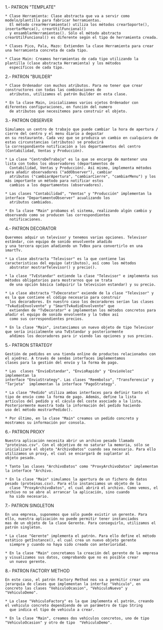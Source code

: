 1.- PATRON "TEMPLATE"

    * Clase Herramienta: Clase abstracta que va a servir como modelo/plantilla para fabricar herramientas. 
      El método crearHerramienta() utiliza los métodos crearSoporte(), insertarMarca(), crearUtilFuncional()
      y ensamblarHerramientas(). Sólo el método abstracto crearUtilFuncional() es diferente según el tipo de herramienta creada.

    * Clases Pico, Pala, Mazo: Extienden la clase Herramienta para crear una herramienta concreta de cada tipo.

    * Clase Main: Creamos herramientas de cada tipo utilizando la plantilla (clase abstracta Herramienta) y los métodos
      específicos de cada tipo.

2.- PATRON "BUILDER"

    * Clase Ordenador con muchos atributos. Para no tener que crear constructores con todas las combinaciones de
      atributos, utilizamos el patrón Builder en esta clase.

    * En la clase Main, inicializamos varios ojetos Ordenador con diferentes configuraciones, en función del numero
      de atributos que necesitemos para construir el objeto.

3.- PATRON OBSERVER

    Simulamos un centro de trabajo que puede cambiar la hora de apertura / cierre del centro y el menu diario a degustar
    en su restaurante. Cada vez que se produzca un cambio en cualquiera de estas circunstancias (atributos) se producirá 
    la correspondiente notificación a los departamentos del centro (Contabilidad, Ventas y Producción).

    * La clase "CentroDeTrabajo" es la que se encarga de mantener una lista con todos los observadores (departamentos de
      Contabilidad, Ventas y Producción). Así mismo, implementa métodos para añadir observadores ("addObserver"), cambiar
      atributos ("cambiarApertura", "cambiarCierre", "cambiarMenu") y los más importante un método para notificar estos
      cambios a los departamentos (observadores).

    * Las clases "Contabilidad", "Ventas" y "Producción" implementan la interface "DepartamentoObserver" acualizando los
      atributos cambiados.

    * En la clase "Main" probamos el sistema, realizando algún cambio y observando como se producen las correspondientes
      notificaciones.

4.- PATRON DECORATOR

    Queremos adquir un televisor y tenemos varias opciones. Televisor estándar, con equipo de sonido envolvente añadido
    y una tercera opcion añadiendo un TvBox para convertirlo en una smartTv.

    * La clase abstracta "Televisor" es la que contiene las caracteristicas del equipo (atributos), así como los métodos
      abstrator mostrarTelevisor() y precio().

    * la clase "TvEstandar" extiende la clase "Televisor" e implementa sus métodos obligatorios para mostrarnos que se trata
      de una opción básica (adquirir la television estandar) y su precio.

    * La clase abstracta "TvDecorator" exiende de la clase "Televisor" y es la que contiene el código necesario para construir
      los decoradores. En nuestro caso los decoradores serían las clases "TvAudioEnvolvente" y "SmartTvAudioEnvolvente" que
      extienden de "TvDecorator" e implementan los métodos concretos para añadir el equipo de sonido envolvente y la tvBox así
      como sus correspondientes precios.

    * En la clase "Main", instanciamos un nuevo objeto de tipo Televisor que sería inicialmente una TvEstandar y posteriormente
      añdimos los decoradores para ir viendo las opciones y sus precios.


5.- PATRON STRATEGY

    Gestión de pedidos en una tienda online de productos relacionados con el ajedrez. A través de sendas interfaces implementamos
    clases para la gestión del envío y la forma de pago. 
    
    * Las  clases "EnvioEstandar", "EnvioRapido" y "EnvioVeloz" implementan la
    interface "EnvioStrategy". Las clases "Reembolso", "Transferencia" y "Tarjeta"  implementan la interface "PagoStrategy".
    
    * La clase "Pedido" utiliza ambas interfaces para definir tanto el tipo de envío como la forma de pago. Además, define la lista
    artículos del pedido y el cáculo del coste asociado a la lista. Posteriormente muestra toda la información del pedido haciendo
    uso del método mostrarPedido().

    * Por último, en la clase "Main" creamos un pedido concreto y mostramos su información por consola.


6.- PATRON PROXY

    Nuestra aplicación necesita abrir un archivo pesado llamado "proteinas.csv". Con el objetivo de no saturar la memoria, sólo se
    inicializará el objeto "ArchivoDatos" cuando sea necesario. Para ello utilizamos un proxy, el cual se encargará de suplantar al
    objeto pesado.

    * Tanto las clases "ArchivoDatos" como "ProxyArchivoDatos" implementan la interface "Archivo.

    * En la clase "Main" simulamos la apertura de un fichero de datos pesado (proteinas.csv). Para ello instanciamos un objeto de la
      clase "ProxyArchivoDatos", el cual abrirá el archivo. Como vemos, el archivo no se abre al arrancar la aplicación, sino cuando
      ha sido necesario.


7.- PATRON SINGLETON

    En una empresa, suponemos que sólo puede existir un gerente. Para ello, nuestra aplicación no puede permitir tener instanciados 
    mas de un objeto de la clase Gerente. Para conseguirlo, utilizamos el patrón singleton.

    * La clase "Gerente" implementa el patrón. Para ello define el método estático getInstance(), el cual crea un nuevo objeto gerente
      siempre y cuando no haya sido creado con anterioridad.
    
    * En la clase "Main" concretamos la creación del gerente de la empresa y visualizamos sus datos, comprobando que no es posible crear
      un nuevo gerente.


8.- PATRON FACTORY METHOD

    En este caso, el patrón Factory Method nos va a permitir crear una jerarquía de clases que implementan la interfaz "Vehiculo", en
    concreto las clases "VehiculoOcasion", "VehiculoNuevo" y "VehiculoDemo". 

    * La clase "VehiculoFactory" es la que implementa el patrón, creando el vehiculo concreto dependiendo de un parámetro de tipo String
      que indica el tipo de vehiculo a crear.

    * En la clase "Main", creamos dos vehículos concretos, uno de tipo "VehiculoOcasion" y otro de tipo  "VehiculoDemo".

    